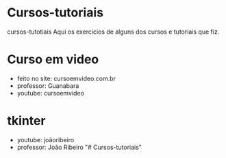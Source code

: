 # Cursos-tutoriais
cursos-tutotiais
Aqui os exercicios de alguns dos cursos e tutoriais que fiz.

# Curso em video 
* feito no site: cursoemvideo.com.br
* professor: Guanabara
* youtube: cursoemvideo

# tkinter
* youtube: joãoribeiro
* professor: João Ribeiro
"# Cursos-tutoriais" 
